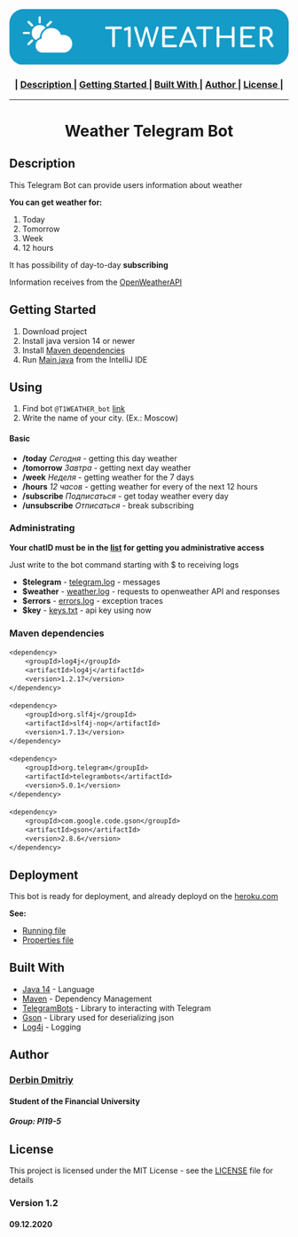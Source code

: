 <img src="https://github.com/T1GIT/T1GIT/raw/main/covers/T1WEATHER.png">

<h3 align="center"> |
    <a href="#Description"> Description </a> |
    <a href="#Getting-Started"> Getting Started </a> |
    <a href="#Built-With"> Built With </a> |
    <a href="#Author"> Author </a> |
    <a href="#License"> License </a> |
</h3> 

------------------------------------------------

<h1 align="center"> Weather Telegram Bot </h1>

## Description
This Telegram Bot can provide users information about weather

**You can get weather for:**
1. Today
2. Tomorrow
3. Week
4. 12 hours

It has possibility of day-to-day **subscribing**

Information receives from the [OpenWeatherAPI](https://openweathermap.org/api)

## Getting Started

1. Download project
2. Install java version 14 or newer
3. Install [Maven dependencies](#maven-dependencies)
4. Run [Main.java](backend/main/java/Main.java) from the IntelliJ IDE

## Using

1. Find bot `@T1WEATHER_bot` [link](https://t.me/t1weather_bot)
2. Write the name of your city. (Ex.: Moscow)

#### Basic

* **/today** _Сегодня_ - getting this day weather
* **/tomorrow** _Завтра_ - getting next day weather
* **/week** _Неделя_ - getting weather for the 7 days
* **/hours** _12 часов_ - getting weather for every of the next 12 hours
* **/subscribe** _Подписаться_ - get today weather every day
* **/unsubscribe** _Отписаться_ - break subscribing

### Administrating

**Your chatID must be in the [list](backend/main/deploy/administrators.txt) for getting you administrative access**

Just write to the bot command starting with $ to receiving logs

* **$telegram** - [telegram.log](backend/main/deploy/logs/telegram.log) - messages
* **$weather** - [weather.log](backend/main/deploy/logs/weather.log) - requests to openweather API and responses
* **$errors** - [errors.log](backend/main/deploy/logs/errors.log) - exception traces
* **$key** - [keys.txt](backend/main/resources/api_keys.txt) - api key using now

### Maven dependencies

```
<dependency>
    <groupId>log4j</groupId>
    <artifactId>log4j</artifactId>
    <version>1.2.17</version>
</dependency>

<dependency>
    <groupId>org.slf4j</groupId>
    <artifactId>slf4j-nop</artifactId>
    <version>1.7.13</version>
</dependency>

<dependency>
    <groupId>org.telegram</groupId>
    <artifactId>telegrambots</artifactId>
    <version>5.0.1</version>
</dependency>

<dependency>
    <groupId>com.google.code.gson</groupId>
    <artifactId>gson</artifactId>
    <version>2.8.6</version>
</dependency>
```

## Deployment

This bot is ready for deployment, and already deployd on the [heroku.com](https://heroku.com)

**See:**

* [Running file](Procfile)
* [Properties file](system.properties)

## Built With

* [Java 14](https://www.oracle.com/ru/java/) - Language
* [Maven](https://maven.apache.org/) - Dependency Management
* [TelegramBots](https://github.com/rubenlagus/TelegramBots) - Library to interacting with Telegram
* [Gson](https://github.com/google/gson) - Library used for deserializing json
* [Log4j](https://logging.apache.org/log4j/2.x/) - Logging

## Author

### [**Derbin Dmitriy**](https://github.com/T1GIT)

#### Student of the Financial University
##### Group: PI19-5

## License

This project is licensed under the MIT License - see the [LICENSE](LICENSE) file for details

### Version 1.2
#### 09.12.2020
